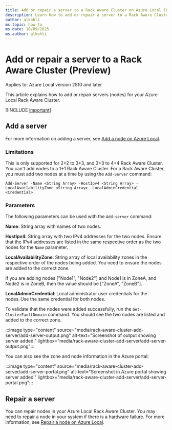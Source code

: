 ```yaml
---
title: Add or repair a server to a Rack Aware Cluster on Azure Local (Preview)
description: Learn how to add or repair a server to a Rack Aware Cluster on Azure Local (Preview).
author: alkohli
ms.topic: how-to
ms.date: 10/09/2025
ms.author: alkohli
---
```


# Add or repair a server to a Rack Aware Cluster (Preview)

Applies to: Azure Local version 2510 and later

This article explains how to add or repair servers (nodes) for your Azure Local Rack Aware Cluster.


[!INCLUDE [important](../includes/hci-preview.md)]

## Add a server

For more information on adding a server, see [Add a node on Azure Local](../manage/add-server.md).

### Limitations

This is only supported for 2+2 to 3+3, and 3+3 to 4+4 Rack Aware Cluster. You can't add nodes to a 1+1 Rack Aware Cluster. For a Rack Aware Cluster, you must add two nodes at a time by using the `Add-Server` command:

```azurecli
Add-Server -Name <String Array> -HostIpv4 <String Array> -LocalAvailabilityZone <String Array> -LocalAdminCredential <Credential>
```

### Parameters

The following parameters can be used with the `Add-server` command:

**Name**: String array with names of two nodes.  

**HostIpv4**: String array with two IPv4 addresses for the two nodes. Ensure that the IPv4 addresses are listed in the same respective order as the two nodes for the `Name` parameter.

**LocalAvailabilityZone**: String array of local availability zones in the respective order of the nodes being added. You need to ensure the nodes are added to the correct zone.  

If you are adding nodes ["Node1", "Node2"] and Node1 is in ZoneA, and Node2 is in ZoneB, then the value should be ["ZoneA", "ZoneB"].

**LocalAdminCredential**: Local administrator user credentials for the nodes. Use the same credential for both nodes.

To validate that the nodes were added successfully, run the `Get-ClusterFaultDomain` command. You should see the two nodes are listed and added to the correct zone.

:::image type="content" source="media/rack-aware-cluster-add-server/add-server-output.png" alt-text="Screenshot of output showing server added." lightbox="media/rack-aware-cluster-add-server/add-server-output.png":::

You can also see the zone and node information in the Azure portal:

:::image type="content" source="media/rack-aware-cluster-add-server/add-server-portal.png" alt-text="Screenshot in Azure portal showing server added." lightbox="media/rack-aware-cluster-add-server/add-server-portal.png":::

## Repair a server

You can repair nodes in your Azure Local Rack Aware Cluster. You may need to repair a node in your system if there is a hardware failure. For more information, see [Repair a node on Azure Local](../manage/repair-server.md).


